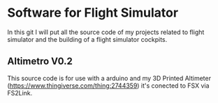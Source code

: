 # Software for Flight Simulator

In this git I will put all the source code of my projects related to flight simulator
and the building of a flight simulator cockpits.

## Altimetro V0.2

This source code is for use with a arduino and my 3D Printed Altimeter (https://www.thingiverse.com/thing:2744359)
it's conected to FSX via FS2Link.
